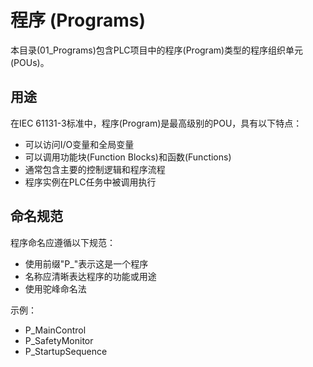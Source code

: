 # 程序 (Programs)

本目录(01_Programs)包含PLC项目中的程序(Program)类型的程序组织单元(POUs)。

## 用途

在IEC 61131-3标准中，程序(Program)是最高级别的POU，具有以下特点：
- 可以访问I/O变量和全局变量
- 可以调用功能块(Function Blocks)和函数(Functions)
- 通常包含主要的控制逻辑和程序流程
- 程序实例在PLC任务中被调用执行

## 命名规范

程序命名应遵循以下规范：
- 使用前缀"P_"表示这是一个程序
- 名称应清晰表达程序的功能或用途
- 使用驼峰命名法

示例：
- P_MainControl
- P_SafetyMonitor
- P_StartupSequence
